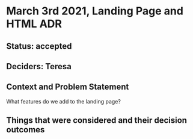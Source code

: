 # March 3rd 2021, Landing Page and HTML ADR

## Status: accepted

## Deciders: Teresa

## Context and Problem Statement

What features do we add to the landing page?

## Things that were considered and their decision outcomes

